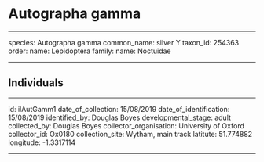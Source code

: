 # Autographa gamma

---
species: Autographa gamma
common_name: silver Y
taxon_id: 254363
order:
  name: Lepidoptera
family:
  name: Noctuidae

---

## Individuals

---
id: ilAutGamm1
date_of_collection: 15/08/2019
date_of_identification: 15/08/2019
identified_by: Douglas Boyes
developmental_stage: adult
collected_by: Douglas Boyes
collector_organisation: University of Oxford
collector_id: Ox0180
collection_site: Wytham, main track
latitute: 51.774882
longitude: -1.3317114

---
